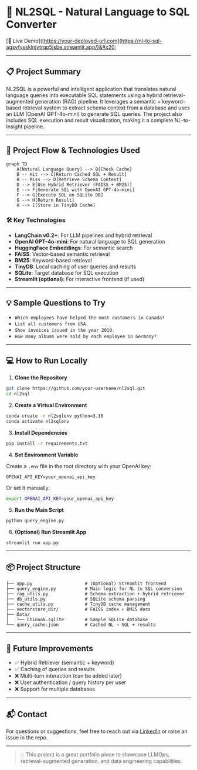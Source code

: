 # 🧠 NL2SQL - Natural Language to SQL Converter

[🔗 Live Demo]([https://your-deployed-url.com](https://nl-to-sql-agsvfyssklnjvtrqp5jsbe.streamlit.app/)&#x20;

---

## 📋 Project Summary

NL2SQL is a powerful and intelligent application that translates natural language queries into executable SQL statements using a hybrid retrieval-augmented generation (RAG) pipeline. It leverages a semantic + keyword-based retrieval system to extract schema context from a database and uses an LLM (OpenAI GPT-4o-mini) to generate SQL queries. The project also includes SQL execution and result visualization, making it a complete NL-to-Insight pipeline.

---

## 🔄 Project Flow & Technologies Used

```
graph TD
    A[Natural Language Query] --> B{Check Cache}
    B -- Hit --> C[Return Cached SQL + Result]
    B -- Miss --> D[Retrieve Schema Context]
    D --> E[Use Hybrid Retriever (FAISS + BM25)]
    E --> F[Generate SQL with OpenAI GPT-4o-mini]
    F --> G[Execute SQL on SQLite DB]
    G --> H[Return Result]
    H --> I[Store in TinyDB Cache]
```

### 🛠️ Key Technologies

- **LangChain v0.2+**: For LLM pipelines and hybrid retrieval
- **OpenAI GPT-4o-mini**: For natural language to SQL generation
- **HuggingFace Embeddings**: For semantic search
- **FAISS**: Vector-based semantic retrieval
- **BM25**: Keyword-based retrieval
- **TinyDB**: Local caching of user queries and results
- **SQLite**: Target database for SQL execution
- **Streamlit (optional)**: For interactive frontend (if used)

---

## 💡 Sample Questions to Try

- `Which employees have helped the most customers in Canada?`
- `List all customers from USA.`
- `Show invoices issued in the year 2010.`
- `How many albums were sold by each employee in Germany?`

---

## 💻 How to Run Locally

1. **Clone the Repository**

```bash
git clone https://github.com/your-username/nl2sql.git
cd nl2sql
```

2. **Create a Virtual Environment**

```bash
conda create -n nl2sqlenv python=3.10
conda activate nl2sqlenv
```

3. **Install Dependencies**

```bash
pip install -r requirements.txt
```

4. **Set Environment Variable**

Create a `.env` file in the root directory with your OpenAI key:

```env
OPENAI_API_KEY=your_openai_api_key
```

Or set it manually:

```bash
export OPENAI_API_KEY=your_openai_api_key
```

5. **Run the Main Script**

```bash
python query_engine.py
```

6. **(Optional) Run Streamlit App**

```bash
streamlit run app.py
```

---

## 📦 Project Structure

```
├── app.py                    # (Optional) Streamlit frontend
├── query_engine.py           # Main logic for NL to SQL conversion
├── rag_utils.py              # Schema extraction + hybrid retriever
├── db_utils.py               # SQLite schema parsing
├── cache_utils.py            # TinyDB cache management
├── vectorstore_dir/          # FAISS index + BM25 docs
├── Data/
│   └── Chinook.sqlite        # Sample SQLite database
└── query_cache.json          # Cached NL → SQL + results
```

---

## 🧐 Future Improvements

- ✅ Hybrid Retriever (semantic + keyword)
- ✅ Caching of queries and results
- ❌ Multi-turn interaction (can be added later)
- ❌ User authentication / query history per user
- ❌ Support for multiple databases

---

## 📬 Contact

For questions or suggestions, feel free to reach out via [LinkedIn](https://linkedin.com/in/your-profile) or raise an issue in the repo.

---

> 💡 This project is a great portfolio piece to showcase LLMOps, retrieval-augmented generation, and data engineering capabilities.

